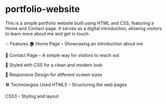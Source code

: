 # portfolio-website
This is a simple portfolio website built using HTML and CSS, featuring a Home and Contact page. It serves as a digital introduction, allowing visitors to learn more about me and get in touch.

✨ Features
🏠 Home Page – Showcasing an introduction about me

📩 Contact Page – A simple way for visitors to reach out

🎨 Styled with CSS for a clean and modern look

📱 Responsive Design for different screen sizes

🛠 Technologies Used
HTML5 – Structuring the web pages

CSS3 – Styling and layout

